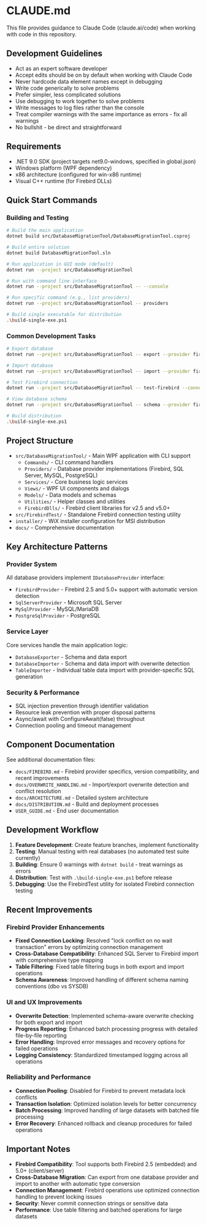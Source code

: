 # CLAUDE.md

This file provides guidance to Claude Code (claude.ai/code) when working with code in this repository.

## Development Guidelines

- Act as an expert software developer
- Accept edits should be on by default when working with Claude Code
- Never hardcode data element names except in debugging
- Write code generically to solve problems
- Prefer simpler, less complicated solutions
- Use debugging to work together to solve problems
- Write messages to log files rather than the console
- Treat compiler warnings with the same importance as errors - fix all warnings
- No bullshit - be direct and straightforward

## Requirements

- .NET 9.0 SDK (project targets net9.0-windows, specified in global.json)
- Windows platform (WPF dependency)
- x86 architecture (configured for win-x86 runtime)
- Visual C++ runtime (for Firebird DLLs)

## Quick Start Commands

### Building and Testing
```bash
# Build the main application
dotnet build src/DatabaseMigrationTool/DatabaseMigrationTool.csproj

# Build entire solution
dotnet build DatabaseMigrationTool.sln

# Run application in GUI mode (default)
dotnet run --project src/DatabaseMigrationTool

# Run with command line interface
dotnet run --project src/DatabaseMigrationTool -- --console

# Run specific command (e.g., list providers)
dotnet run --project src/DatabaseMigrationTool -- providers

# Build single executable for distribution
.\build-single-exe.ps1
```

### Common Development Tasks
```bash
# Export database
dotnet run --project src/DatabaseMigrationTool -- export --provider firebird --connection "Database=test.fdb;User=SYSDBA;Password=pass;" --output ./export

# Import database
dotnet run --project src/DatabaseMigrationTool -- import --provider firebird --connection "Database=test.fdb;User=SYSDBA;Password=pass;" --input ./export

# Test Firebird connection
dotnet run --project src/DatabaseMigrationTool -- test-firebird --connection "Database=test.fdb;User=SYSDBA;Password=pass;"

# View database schema
dotnet run --project src/DatabaseMigrationTool -- schema --provider firebird --connection "Database=test.fdb;User=SYSDBA;Password=pass;"

# Build distribution
.\build-single-exe.ps1
```

## Project Structure

- `src/DatabaseMigrationTool/` - Main WPF application with CLI support
  - `Commands/` - CLI command handlers
  - `Providers/` - Database provider implementations (Firebird, SQL Server, MySQL, PostgreSQL)
  - `Services/` - Core business logic services
  - `Views/` - WPF UI components and dialogs
  - `Models/` - Data models and schemas
  - `Utilities/` - Helper classes and utilities
  - `FirebirdDlls/` - Firebird client libraries for v2.5 and v5.0+
- `src/FirebirdTest/` - Standalone Firebird connection testing utility
- `installer/` - WiX installer configuration for MSI distribution
- `docs/` - Comprehensive documentation

## Key Architecture Patterns

### Provider System
All database providers implement `IDatabaseProvider` interface:
- `FirebirdProvider` - Firebird 2.5 and 5.0+ support with automatic version detection
- `SqlServerProvider` - Microsoft SQL Server
- `MySqlProvider` - MySQL/MariaDB
- `PostgreSqlProvider` - PostgreSQL

### Service Layer
Core services handle the main application logic:
- `DatabaseExporter` - Schema and data export
- `DatabaseImporter` - Schema and data import with overwrite detection
- `TableImporter` - Individual table data import with provider-specific SQL generation

### Security & Performance
- SQL injection prevention through identifier validation
- Resource leak prevention with proper disposal patterns
- Async/await with ConfigureAwait(false) throughout
- Connection pooling and timeout management

## Component Documentation

See additional documentation files:
- `docs/FIREBIRD.md` - Firebird provider specifics, version compatibility, and recent improvements
- `docs/OVERWRITE_HANDLING.md` - Import/export overwrite detection and conflict resolution
- `docs/ARCHITECTURE.md` - Detailed system architecture
- `docs/DISTRIBUTION.md` - Build and deployment processes
- `USER_GUIDE.md` - End user documentation

## Development Workflow

1. **Feature Development**: Create feature branches, implement functionality
2. **Testing**: Manual testing with real databases (no automated test suite currently)
3. **Building**: Ensure 0 warnings with `dotnet build` - treat warnings as errors
4. **Distribution**: Test with `.\build-single-exe.ps1` before release
5. **Debugging**: Use the FirebirdTest utility for isolated Firebird connection testing

## Recent Improvements

### Firebird Provider Enhancements
- **Fixed Connection Locking**: Resolved "lock conflict on no wait transaction" errors by optimizing connection management
- **Cross-Database Compatibility**: Enhanced SQL Server to Firebird import with comprehensive type mapping
- **Table Filtering**: Fixed table filtering bugs in both export and import operations
- **Schema Awareness**: Improved handling of different schema naming conventions (dbo vs SYSDB)

### UI and UX Improvements
- **Overwrite Detection**: Implemented schema-aware overwrite checking for both export and import
- **Progress Reporting**: Enhanced batch processing progress with detailed file-by-file reporting
- **Error Handling**: Improved error messages and recovery options for failed operations
- **Logging Consistency**: Standardized timestamped logging across all operations

### Reliability and Performance
- **Connection Pooling**: Disabled for Firebird to prevent metadata lock conflicts
- **Transaction Isolation**: Optimized isolation levels for better concurrency
- **Batch Processing**: Improved handling of large datasets with batched file processing
- **Error Recovery**: Enhanced rollback and cleanup procedures for failed operations

## Important Notes

- **Firebird Compatibility**: Tool supports both Firebird 2.5 (embedded) and 5.0+ (client/server)
- **Cross-Database Migration**: Can export from one database provider and import to another with automatic type conversion
- **Connection Management**: Firebird operations use optimized connection handling to prevent locking issues
- **Security**: Never commit connection strings or sensitive data
- **Performance**: Use table filtering and batched operations for large datasets